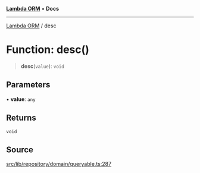 [**Lambda ORM**](../README.md) • **Docs**

***

[Lambda ORM](../README.md) / desc

# Function: desc()

> **desc**(`value`): `void`

## Parameters

• **value**: `any`

## Returns

`void`

## Source

[src/lib/repository/domain/queryable.ts:287](https://github.com/lambda-orm/lambdaorm-base/blob/b218b3f63a52b1177feec1e7ed5eb0f37947c503/src/lib/repository/domain/queryable.ts#L287)
